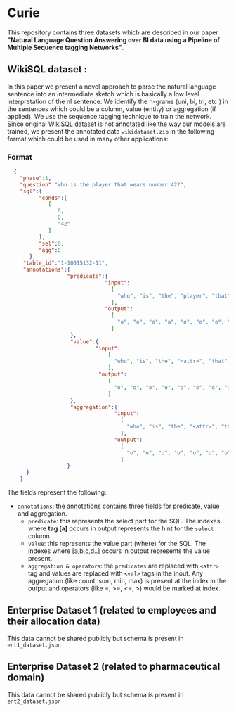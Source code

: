 # Curie
This repository contains three datasets which are described in our paper **"Natural Language Question Answering over BI data using a Pipeline of Multiple Sequence tagging Networks"**.


## WikiSQL dataset :
In this paper we present a novel approach to parse the natural language sentence into an intermediate sketch which is basically a low level interpretation of the nl sentence. We identify the n-grams (uni, bi, tri, etc.) in the sentences which could be a column, value (entity) or aggregation (if applied). We use the sequence tagging technique to train the network. Since original [WikiSQL dataset](https://github.com/salesforce/WikiSQL) is not annotated like the way our models are trained, we present the annotated data `wikidataset.zip` in the following format which could be used in many other applications:

### Format
```json
  {
    "phase":1,
    "question":"who is the player that wears number 42?",
    "sql":{
          "conds":[
             [
                0,
                0,
                "42"
             ]
          ],
          "sel":0,
          "agg":0
       },
     "table_id":"1-10015132-11",
     "annotations":{
                   "predicate":{
                               "input": 
                                 [
                                   "who", "is", "the", "player", "that", "wears", "number", "42"
                                 ], 
                               "output": 
                                 [
                                   "o", "o", "o", "a", "o", "o", "o", "o"
                                 ]
                    }, 
                    "value":{
                            "input": 
                                [
                                  "who", "is", "the", "<attr>", "that", "wears", "number", "42"
                                ], 
                             "output": 
                                [
                                  "o", "o", "o", "o", "o", "o", "o", "a"
                                ]
                    }, 
                    "aggregation":{
                                  "input": 
                                    [
                                      "who", "is", "the", "<attr>", "that", "wears", "number", "<val>"
                                    ],
                                  "output": 
                                    [
                                      "o", "o", "o", "o", "o", "o", "o", "="
                                    ]
                   }
      }
    }

```
          
The fields represent the following:

- `annotations`: the annotations contains three fields for predicate, value and aggregation.
  - `predicate`: this represents the select part for the SQL. The indexes where **tag [a]** occurs in output represents the hint for the `select` column.
  - `value`: this represents the value part (where) for the SQL. The indexes where [a,b,c,d..] occurs in output represents the value present.
  - `aggregation & operators`: the `predicates` are replaced with `<attr>` tag and values are replaced with `<val>` tags in the inout. Any aggregation (like count, sum, min, max) is present at the <attr> index in the output and operators (like =, >=, <=, >) would be marked at <val> index.
          
## Enterprise Dataset 1 (related to employees and their allocation data)
This data cannot be shared publicly but schema is present in `ent1_dataset.json` 

## Enterprise Dataset 2 (related to pharmaceutical domain)
This data cannot be shared publicly but schema is present in `ent2_dataset.json`
